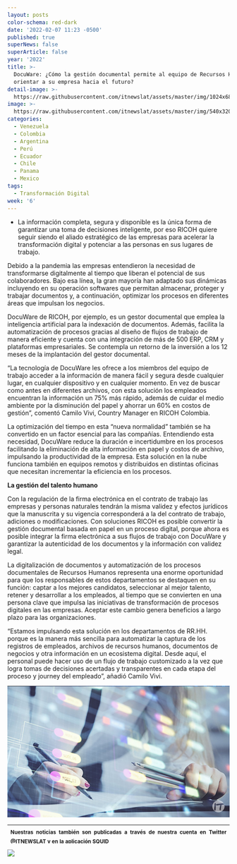 ```yaml
---
layout: posts
color-schema: red-dark
date: '2022-02-07 11:23 -0500'
published: true
superNews: false
superArticle: false
year: '2022'
title: >-
  DocuWare: ¿Cómo la gestión documental permite al equipo de Recursos Humanos
  orientar a su empresa hacia el futuro? 
detail-image: >-
  https://raw.githubusercontent.com/itnewslat/assets/master/img/1024x680/RRHH-digital-g.jpg
image: >-
  https://raw.githubusercontent.com/itnewslat/assets/master/img/540x320/RRHH-digital-p.jpg
categories:
  - Venezuela
  - Colombia
  - Argentina
  - Perú
  - Ecuador
  - Chile
  - Panama
  - Mexico
tags:
  - Transformación Digital
week: '6'
---
```

- La información completa, segura y disponible es la única forma de garantizar una toma de decisiones inteligente, por eso RICOH quiere seguir siendo el aliado estratégico de las empresas para acelerar la transformación digital y potenciar a las personas en sus lugares de trabajo.

Debido a la pandemia las empresas entendieron la necesidad de transformarse digitalmente al tiempo que liberan el potencial de sus colaboradores. Bajo esa línea, la gran mayoría han adaptado sus dinámicas incluyendo en su operación softwares que permitan almacenar, proteger y trabajar documentos y, a continuación, optimizar los procesos en diferentes áreas que impulsan los negocios.

DocuWare de RICOH, por ejemplo, es un gestor documental que emplea la inteligencia artificial para la indexación de documentos. Además, facilita la automatización de procesos gracias al diseño de flujos de trabajo de manera eficiente y cuenta con una integración de más de 500 ERP, CRM y plataformas empresariales. Se contempla un retorno de la inversión a los 12 meses de la implantación del gestor documental.

“La tecnología de DocuWare les ofrece a los miembros del equipo de trabajo acceder a la información de manera fácil y segura desde cualquier lugar, en cualquier dispositivo y en cualquier momento. En vez de buscar como antes en diferentes archivos, con esta solución los empleados encuentran la información un 75% más rápido, además de cuidar el medio ambiente por la disminución del papel y ahorrar un 60% en costos de gestión”, comentó Camilo Vivi, Country Manager en RICOH Colombia.

La optimización del tiempo en esta “nueva normalidad” también se ha convertido en un factor esencial para las compañías. Entendiendo esta necesidad, DocuWare reduce la duración e incertidumbre en los procesos facilitando la eliminación de alta información en papel y costos de archivo, impulsando la productividad de la empresa. Esta solución en la nube funciona también en equipos remotos y distribuidos en distintas oficinas que necesitan incrementar la eficiencia en los procesos.

**La gestión del talento humano**

Con la regulación de la firma electrónica en el contrato de trabajo las empresas y personas naturales tendrán la misma validez y efectos jurídicos que la manuscrita y su vigencia corresponderá a la del contrato de trabajo, adiciones o modificaciones. Con soluciones RICOH es posible convertir la gestión documental basada en papel en un proceso digital, porque ahora es posible integrar la firma electrónica a sus flujos de trabajo con DocuWare y garantizar la autenticidad de los documentos y la información con validez legal.

La digitalización de documentos y automatización de los procesos documentales de Recursos Humanos representa una enorme oportunidad para que los responsables de estos departamentos se destaquen en su función: captar a los mejores candidatos, seleccionar al mejor talento, retener y desarrollar a los empleados, al tiempo que se convierten en una persona clave que impulsa las iniciativas de transformación de procesos digitales en las empresas. Aceptar este cambio genera beneficios a largo plazo para las organizaciones.

“Estamos impulsando esta solución en los departamentos de RR.HH. porque es la manera más sencilla para automatizar la captura de los registros de empleados, archivos de recursos humanos, documentos de negocios y otra información en un ecosistema digital. Desde aquí, el personal puede hacer uso de un flujo de trabajo customizado a la vez que logra tomas de decisiones acertadas y transparentes en cada etapa del proceso y journey del empleado”, añadió Camilo Vivi.

![](https://raw.githubusercontent.com/itnewslat/assets/master/img/540x320/RRHH-digital-p.jpg)

<table style="height: 42px;" width="569">
<tbody>
<tr>
<td style="text-align: justify;"><sub><strong>Nuestras noticias también son publicadas a través de nuestra cuenta en Twitter <a href="https://twitter.com/itnewslat?lang=es">@ITNEWSLAT</a> y en la aplicación <a href="https://squidapp.co/en/">SQUID</a></strong></sub></td>
</tr>
</tbody>
</table>

<img src="https://tracker.metricool.com/c3po.jpg?hash=56f88a41e39ab42c063cc51676587a04"/>